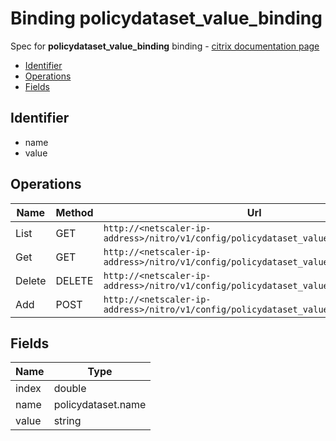# Binding policydataset_value_binding

Spec for **policydataset_value_binding** binding - [citrix documentation page](https://developer-docs.citrix.com/projects/netscaler-nitro-api/en/12.0/configuration/policy/policydataset_value_binding/policydataset_value_binding/)

- [Identifier](#identifier)
- [Operations](#operations)
- [Fields](#fields)

## Identifier

- name
- value

## Operations

| Name | Method | Url |
|----|----|----|
| List | GET | `http://<netscaler-ip-address>/nitro/v1/config/policydataset_value_binding` |
| Get | GET | `http://<netscaler-ip-address>/nitro/v1/config/policydataset_value_binding/<name>` |
| Delete | DELETE | `http://<netscaler-ip-address>/nitro/v1/config/policydataset_value_binding/<name>` |
| Add | POST | `http://<netscaler-ip-address>/nitro/v1/config/policydataset_value_binding` |

## Fields

| Name | Type |
|----|----|
| index | double |
| name | policydataset.name |
| value | string |

